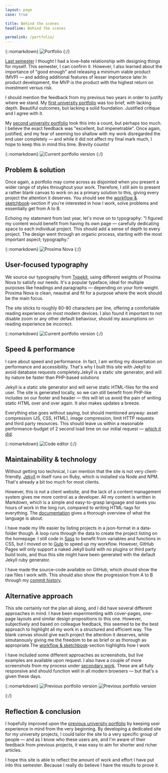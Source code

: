 ```yaml
---
layout: page
case: true

title: Behind the scenes
headline: Behind the scenes

permalink: /portfolio/
---
```


{::nomarkdown}
<img src="../img/portfolio/img1.jpg" alt="Portfolio">
{:/}

<div class="div"></div>

<p class="lead pull"><a href="http://magnusskare.science/uni-website/" target="_blank">Last semester</a> I thought I had a love&ndash;hate relationship with designing things for myself. This semester, I can confirm it. However, I also learned about the importance of "good enough" and releasing a minimum viable product (MVP) &mdash; and adding additional features of lesser importance later.<span>In product development, the MVP is the product with the highest return on investment versus risk.</span></p>

I should mention the feedback from my previous two years in order to justify where we stand. My <a href="https://magnuss.carbonmade.com/" target="_blank">first university portfolio</a> was too brief, with lacking depth. Beautiful outcomes, but lacking a solid foundation. Justified critique and I agree with it.

My <a href="http://magnusskare.science/uni/" target="_blank">second university portfolio</a> took this into a count, but perhaps too much. I believe the exact feedback was "excellent, but impenetrable". Once again, justified, and my fear of seeming too shallow with my work disregarded the end user completely &mdash; and while it did not affect my final mark much, I hope to keep this in mind this time. Brevity counts!

<div class="div"></div>

{::nomarkdown}
<img class="browser" src="../img/portfolio/show.png" alt="Current portfolio version">
{:/}

<div class="div"></div>

## Problem & solution

Once again, a portfolio may come across as disjointed when you present a wider range of styles throughout your work. Therefore, I still aim to present a rather blank canvas to work on as a primary solution to this, giving every project the attention it deserves. You should see the <a href="/workflow-and-sketchbook">workflow & sketchbook</a>-section if you're interested in how I work, solve problems and essentially get from A to B.

Echoing my statement from last year, let's move on to typography: "I figured my content would benefit from having its own page — carefully dedicating space to each individual project. This should add a sense of depth to every project. The design went through an organic process, starting with the most important aspect; typography."

<div class="div"></div>

{::nomarkdown}
<img src="../img/portfolio/img2.png" alt="Proxima Nova">
{:/}

<div class="div"></div>

## User-focused typography

We source our typography from <a href="http://typekit.com" target="_blank">Typekit</a>, using different weights of Proxima Nova to satisfy our needs. It's a popular typeface, ideal for multiple purposes like headings and paragraphs &mdash; depending on your font-weight. Proxima Nova is clean, neautral and fit for a purpose where the work should be the main focus.

The site sticks to roughly 60-80 characters per line, offering a comfortable reading experience on most modern devices. I also found it important to not disable zoom or any other default behaviour, should my assumptions on reading experience be incorrect.

<div class="div"></div>

{::nomarkdown}
<img class="browser" src="../img/portfolio/11.png" alt="Current portfolio version">
{:/}

<div class="div"></div>

## Speed & performance

<p class="pull">I care about speed and performance. In fact, I am writing my dissertation on performance and accessibility. That's why I built this site with Jekyll to avoid database requests completely.<span>Jekyll is a static site generator, and will by nature be faster than PHP-based solutions</span></p>

Jekyll is a static site generator and will serve static HTML-files for the end user. The site is generated locally, so we can still benefit from PHP-like includes on our footer and header &mdash; this will let us avoid the pain of writing static HTML over and over again. It also makes updates a breeze.

Everything else goes without saying, but should mentioned anyway: asset compression (JS, CSS, HTML), image compression, limit HTTP requests and third party resources. This should leave us within a reasonable performance-budget of 2 second load time on our initial request &mdash; <a href="#" target="_blank">which it did</a>.

<div class="div"></div>

{::nomarkdown}
<img src="../img/portfolio/code.png" alt="Code editor">
{:/}

<div class="div"></div>

## Maintainability & technology

Without getting too technical, I can mention that the site is not very client-friendly. <a href="http://jekyllrb.com/" target="_blank">Jekyll</a> in itself runs on Ruby, which is installed via Node and NPM. That's already a bit too much for most clients.

However, this is not a client website, and the lack of a content management system gives me more control as a developer. All my content is written in Markdown, which is a simple and easy-to-grasp language and saves you hours of work in the long run, compared to writing HTML-tags for everything. The <a href="https://daringfireball.net/projects/markdown/syntax" target="_blank">documentation</a> gives a thorough overview of what the language is about.

I have made my life easier by listing projects in a json-format in a data-folder though. A loop runs through the data to create the project listing on the homepage. I still code in <a href="http://sass-lang.com/" target="_blank">Sass</a> to benefit from variables and functions in CSS, but I moved on to <a href="http://gulpjs.com/" target="_blank">Gulp</a> to speed up my workflow. However, GitHub Pages will only support a naked Jekyll build with no plugins or third party build tools, and thus this site might have been generated with the default Jekyll ruby generator.

I have made the source-code available on GitHub, which should show the raw files I work with. This should also show the progression from A to B through my <a href="https://github.com/partcoffee/partcoffee.github.io/commits/master" target="_blank">commit history</a>.


<div class="div"></div>

## Alternative approach

<p class="pull">This site certainly not the plan all along, and I did have several different approaches in mind. I have been experimenting with cover-pages, one-page layouts and similar design propositions to this one. However, subjectively and based on colleague feedback, this seemed to be the best approach to highlight all my work in a structured and efficient way. The blank canvas should give each project the attention it deserves, while simutanously giving me the freedom to be as brief or as thorough as appropriate.<span>The <a href="/workflow-and-sketchbook">workflow & sketchbook</a>-section highlights how I work</span></p>

I have included some different approaches as screenshots, but live examples are available upon request. I also have a couple of more screenshots from my process under <a href="/secondary">secondary work</a>. These are all fully responsive and should function well in all modern browsers &mdash; but that's a given these days.

<div class="div"></div>

{::nomarkdown}
<img src="../img/portfolio/5.png" alt="Previous portfolio version">
<img src="../img/portfolio/6.png" alt="Previous portfolio version">
<!-- <img class="browser" src="../img/portfolio/1.png" alt="Previous portfolio version"> -->
<!-- <img src="../img/portfolio/9.png" alt="Current portfolio version"> -->
{:/}

<div class="div"></div>

## Reflection & conclusion

I hopefully improved upon the <a href="http://magnusskare.science/uni/" target="_blank">previous university portfolio</a> by keeping user experience in mind from the very beginning. By developing a dedicated site for my university projects, I could tailor the site to a very specific group of people &mdash; and as I know who these users are, and I'm aware of their feedback from previous projects, it was easy to aim for shorter and richer articles.

I hope this site is able to reflect the amount of work and effort I have put into this semester. Because I really do believe I have the results to prove it.

<div class="div"></div>











